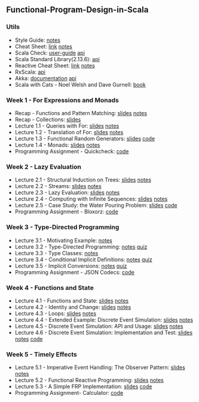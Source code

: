 ## Functional-Program-Design-in-Scala

### Utils
- Style Guide: [notes](https://github.com/mariasintea/Functional-Program-Design-in-Scala/blob/main/utils/Style-Guide.pdf)
- Cheat Sheet: [link](https://docs.scala-lang.org/cheatsheets/) [notes](https://github.com/mariasintea/Functional-Program-Design-in-Scala/blob/main/utils/Cheat-Sheet.pdf)
- Scala Check: [user-guide](https://github.com/typelevel/scalacheck/blob/main/doc/UserGuide.md) [api](https://www.scalacheck.org/files/scalacheck_2.11-1.12.2-api/index.html#package)
- Scala Standard Library(2.13.6): [api](https://www.scala-lang.org/api/current/)
- Reactive Cheat Sheet: [link](https://github.com/sjuvekar/reactive-programming-scala/blob/master/ReactiveCheatSheet.md) [notes](https://github.com/mariasintea/Functional-Program-Design-in-Scala/blob/main/utils/Reactive-Cheat-Sheet.pdf)
- RxScala: [api](http://reactivex.io/rxscala/scaladoc/index.html#package)
- Akka: [documentation](https://doc.akka.io/docs/akka/2.4/scala.html) [api](https://doc.akka.io/api/akka/2.4/)
- Scala with Cats - Noel Welsh and Dave Gurnell: [book](https://github.com/mariasintea/Functional-Program-Design-in-Scala/blob/main/utils/Scala-with-Cats-NoelWelsh-and-DaveGurnell.pdf)


### Week 1 - For Expressions and Monads
- Recap - Functions and Pattern Matching: [slides](https://github.com/mariasintea/Functional-Program-Design-in-Scala/blob/main/week-1/Recap-Functions-and-Pattern-Matching.pdf) [notes](https://github.com/mariasintea/Functional-Program-Design-in-Scala/blob/main/week-1/Recap-Functions-and-Pattern-Matching-Notes.pdf)
- Recap - Collections: [slides](https://github.com/mariasintea/Functional-Program-Design-in-Scala/blob/main/week-1/Recap-Collections.pdf) 
- Lecture 1.1 - Queries with For: [slides](https://github.com/mariasintea/Functional-Program-Design-in-Scala/blob/main/week-1/Lecture1.1-Queries-with-For.pdf) [notes](https://github.com/mariasintea/Functional-Program-Design-in-Scala/blob/main/week-1/Lecture1.1-Queries-with-For-Notes.pdf)
- Lecture 1.2 - Translation of For: [slides](https://github.com/mariasintea/Functional-Program-Design-in-Scala/blob/main/week-1/Lecture1.2-Translation-of-For.pdf) [notes](https://github.com/mariasintea/Functional-Program-Design-in-Scala/blob/main/week-1/Lecture1.2-Translation-of-For-Notes.pdf)
- Lecture 1.3 - Functional Random Generators: [slides](https://github.com/mariasintea/Functional-Program-Design-in-Scala/tree/main/week-1/Lecture1.3-Functional-Random-Generators.pdf) [code](https://github.com/mariasintea/Functional-Program-Design-in-Scala/tree/main/week-1/RandomGenerators/src)
- Lecture 1.4 - Monads: [slides](https://github.com/mariasintea/Functional-Program-Design-in-Scala/tree/main/week-1/Lecture1.4-Monads.pdf) [notes](https://github.com/mariasintea/Functional-Program-Design-in-Scala/tree/main/week-1/Lecture1.4-Monads-Notes.pdf)
- Programming Assignment - Quickcheck: [code](https://github.com/mariasintea/Functional-Program-Design-in-Scala/tree/main/week-1/Quickcheck/quickcheck/src)

### Week 2 - Lazy Evaluation
- Lecture 2.1 - Structural Induction on Trees: [slides](https://github.com/mariasintea/Functional-Program-Design-in-Scala/blob/main/week-2/Lecture2.1-Structural-Induction-on-Trees.pdf) [notes](https://github.com/mariasintea/Functional-Program-Design-in-Scala/blob/main/week-2/Lecture2.1-Structural-Induction-on-Trees-Notes.pdf)
- Lecture 2.2 - Streams: [slides](https://github.com/mariasintea/Functional-Program-Design-in-Scala/blob/main/week-2/Lecture2.2-Streams.pdf) [notes](https://github.com/mariasintea/Functional-Program-Design-in-Scala/blob/main/week-2/Lecture2.2-Streams-Notes.pdf)
- Lecture 2.3 - Lazy Evaluation: [slides](https://github.com/mariasintea/Functional-Program-Design-in-Scala/blob/main/week-2/Lecture2.3-Lazy-Evaluation.pdf) [notes](https://github.com/mariasintea/Functional-Program-Design-in-Scala/blob/main/week-2/Lecture2.3-Lazy-Evaluation-Notes.pdf)
- Lecture 2.4 - Computing with Infinite Sequences: [slides](https://github.com/mariasintea/Functional-Program-Design-in-Scala/blob/main/week-2/Lecture2.4-Computing-with-Infinite-Sequences.pdf) [notes](https://github.com/mariasintea/Functional-Program-Design-in-Scala/blob/main/week-2/Lecture2.4-Computing-with-Infinite-Sequences-Notes.pdf)
- Lecture 2.5 - Case Study: the Water Pouring Problem: [slides](https://github.com/mariasintea/Functional-Program-Design-in-Scala/tree/main/week-2/Lecture2.5-Case-Study.pdf) [code](https://github.com/mariasintea/Functional-Program-Design-in-Scala/tree/main/week-2/TheWaterPouringProblem/src)
- Programming Assignment - Bloxorz: [code](https://github.com/mariasintea/Functional-Program-Design-in-Scala/tree/main/week-2/Bloxorz/streams/src)

### Week 3 - Type-Directed Programming
- Lecture 3.1 - Motivating Example: [notes](https://github.com/mariasintea/Functional-Program-Design-in-Scala/blob/main/week-3/Lecture3.1-Motivating-Example.pdf)
- Lecture 3.2 - Type-Directed Programming: [notes](https://github.com/mariasintea/Functional-Program-Design-in-Scala/blob/main/week-3/Lecture3.2-Type-Directed-Programming.pdf) [quiz](https://github.com/mariasintea/Functional-Program-Design-in-Scala/blob/main/week-3/Lecture3.2-Type-Directed-Programming-Quiz.pdf)
- Lecture 3.3 - Type Classes: [notes](https://github.com/mariasintea/Functional-Program-Design-in-Scala/blob/main/week-3/Lecture3.3-Type-Classes.pdf)
- Lecture 3.4 - Conditional Implicit Definitions: [notes](https://github.com/mariasintea/Functional-Program-Design-in-Scala/blob/main/week-3/Lecture3.4-Conditional-Implicit-Definitions.pdf) [quiz](https://github.com/mariasintea/Functional-Program-Design-in-Scala/blob/main/week-3/Lecture3.4-Conditional-Implicit-Definitions-Quiz.pdf)
- Lecture 3.5 - Implicit Conversions: [notes](https://github.com/mariasintea/Functional-Program-Design-in-Scala/blob/main/week-3/Lecture3.5-Implicit-Conversions.pdf) [quiz](https://github.com/mariasintea/Functional-Program-Design-in-Scala/blob/main/week-3/Lecture3.5-Implicit-Conversions-Quiz.pdf)
- Programming Assignment - JSON Codecs: [code]()

### Week 4 - Functions and State
- Lecture 4.1 - Functions and State: [slides]() [notes]()
- Lecture 4.2 - Identity and Change: [slides]() [notes]()
- Lecture 4.3 - Loops: [slides]() [notes]()
- Lecture 4.4 - Extended Example: Discrete Event Simulation: [slides]() [notes]()
- Lecture 4.5 - Discrete Event Simulation: API and Usage: [slides]() [notes]()
- Lecture 4.6 - Discrete Event Simulation: Implementation and Test: [slides]() [notes]() [code]()

### Week 5 - Timely Effects
- Lecture 5.1 - Imperative Event Handling: The Observer Pattern: [slides]() [notes]()
- Lecture 5.2 - Functional Reactive Programming: [slides]() [notes]()
- Lecture 5.3 - A Simple FRP Implementation: [slides]() [code]()
- Programming Assignment- Calculator: [code]()
